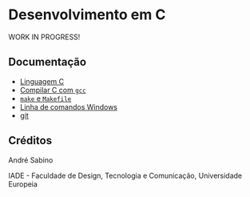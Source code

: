 # Desenvolvimento em C

WORK IN PROGRESS!

## Documentação

- [Linguagem C](c.md)
- [Compilar C com `gcc`](gcc.md)
- [`make` e `Makefile`](make.md)
- [Linha de comandos Windows](cmd.md)
- [git](git.md)

## Créditos

André Sabino

IADE - Faculdade de Design, Tecnologia e Comunicação, Universidade Europeia